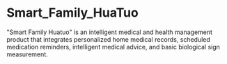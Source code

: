 # Smart_Family_HuaTuo
"Smart Family Huatuo" is an intelligent medical and health management product that integrates personalized home medical records, scheduled medication reminders, intelligent medical advice, and basic biological sign measurement.
